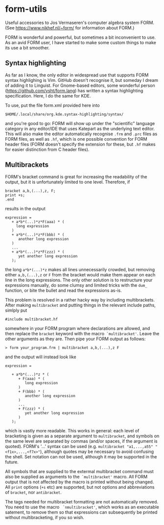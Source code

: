 # form-utils
Useful accessories to Jos Vermaseren's computer algebra system FORM.
(See https://www.nikhef.nl/~form/ for information about FORM.)

FORM is wonderful and powerful, but sometimes a bit inconvenient to
use. As an avid FORM user, I have started to make some custom things
to make its use a bit smoother.

## Syntax highlighting
As far as I know, the only editor in widespread use that supports
FORM syntax highlighing is Vim. GitHub doesn't recognise it, but
someday I dream of adding it to Linguist. For Gnome-based editors, 
some wonderful person (https://github.com/vsht/form.lang) has written
a syntax highlighting specification. Here, I do the same for KDE.

To use, put the file form.xml provided here into
```
$HOME/.local/share/org.kde.syntax-highlighting/syntax/
```
and you're good to go: FORM will show up under the "scientific"
language category in any editor/IDE that uses Katepart as the
underlying text editor. This will also make the editor automatically
recognise `.frm` and `.prc` files as FORM files, as well as `.hf`,
which is one possible convention for FORM header files (FORM doesn't
specify the extension for these, but `.hf` makes for easier distinction
from C header files).

## Multibrackets
FORM's bracket command is great for increasing the readability of the
output, but it is unfortunately limited to one level. Therefore, if
```
bracket a,b,(...),z, F; 
print +s;
.end
```
results in the output
```
expression =  
   + a*b*(...)*z*F(aaa) * ( 
     long expression 
   )
   + a*b*(...)*z*F(bbb) * ( 
      another long expression 
   )
   ...
   + a*b*(...)*z*F(zzz) * (
      yet another long expression 
   );
```
the long `a*b*(...)*z` makes all lines unnecessarily crowded, but removing
either `a,b,(...),z` or `F` from the bracket would make them appear on each 
line in the long expressions. The only other solution is to restructure your
expressions manually, do some clumsy and limited tricks with the `dum_` 
function, or bite the bullet and read the expressions as-is.

This problem is resolved in a rather hacky way by including multibrackets.
After making `multibracket` and putting things in the relevant include paths,
simlply put
```
#include multibracket.hf
```
somewhere in your FORM program where declarations are allowed, and then replace
the `bracket` keyword with the macro`` `multibracket'``. Leave the other arguments
as they are. Then pipe your FORM output as follows:
```
> form your_program.frm | multibracket a,b,(...),z F
```
and the output will instead look like
```
expression = 

   + a*b*(...)*z * (
      + F(aaa) * (
         long expression
      )
      + F(bbb) * (
         another long expression
      )
      ...
      + F(zzz) * (
         yet another long expression
      )
   );
```
which is vastly more readable. This works in general: each level of bracketing
is given as a separate argument to `multibracket`, and symbols on the same level
are separated by commas (and/or spaces, if the argument is quoted). FORM's '...'
syntax can be used (e.g. `multibracket "a1,...,a55" "<f1x>,...,<f7x>"`), although 
quotes may be necessary to avoid confusing the shell. Set notation can not be used,
although it may be supported in the future.

All symbols that are supplied to the extermal multibracket command must also
be supplied as arguments to the`` `multibracket'`` macro. All FORM output that
is not affected by the macro is printed without being changed. All `print` options
(`+s` etc) are supported, but not options and abbreviations of `bracket`, nor
`antibracket`.

The tags needed for multibracket formatting are not automatically removed.
You need to use the macro `` `nmultibracket'``, which works as an executable 
satement, to remove them so that expressions can subsequently be printed
without multibracketing, if you so wish.
